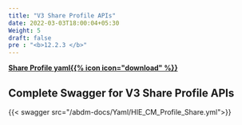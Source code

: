 ```yaml
---
title: "V3 Share Profile APIs"
date: 2022-03-03T18:00:04+05:30
Weight: 5
draft: false
pre : "<b>12.2.3 </b>"
---
```




**[Share Profile yaml{{% icon icon="download" %}}](./HIE_CM_Profile_Share.yml "download")**

## Complete Swagger for V3 Share Profile APIs

{{< swagger src="/abdm-docs/Yaml/HIE_CM_Profile_Share.yml">}}

